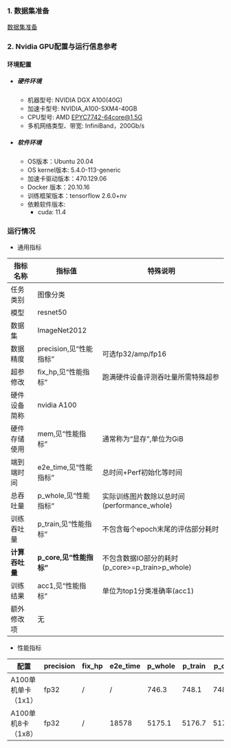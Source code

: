 ### 1. 数据集准备
[数据集准备](../../benchmarks/resnet50/tensorflow2/README.md#2数据集准备) 

### 2. Nvidia GPU配置与运行信息参考
#### 环境配置
- ##### 硬件环境
    - 机器型号: NVIDIA DGX A100(40G) 
    - 加速卡型号: NVIDIA_A100-SXM4-40GB
    - CPU型号: AMD EPYC7742-64core@1.5G
    - 多机网络类型、带宽: InfiniBand，200Gb/s
    
- ##### 软件环境
   - OS版本：Ubuntu 20.04
   - OS kernel版本: 5.4.0-113-generic
   - 加速卡驱动版本：470.129.06
   - Docker 版本：20.10.16
   - 训练框架版本：tensorflow 2.6.0+nv
   - 依赖软件版本:
     - cuda: 11.4
   

### 运行情况

* 通用指标

| 指标名称       | 指标值                  | 特殊说明                                        |
| -------------- | ----------------------- | ----------------------------------------------- |
| 任务类别       | 图像分类                |                                                 |
| 模型           | resnet50                |                                                 |
| 数据集         | ImageNet2012            |                                                 |
| 数据精度       | precision,见“性能指标”  | 可选fp32/amp/fp16                               |
| 超参修改       | fix_hp,见“性能指标”     | 跑满硬件设备评测吞吐量所需特殊超参              |
| 硬件设备简称   | nvidia A100             |                                                 |
| 硬件存储使用   | mem,见“性能指标”        | 通常称为“显存”,单位为GiB                        |
| 端到端时间     | e2e_time,见“性能指标”   | 总时间+Perf初始化等时间                         |
| 总吞吐量       | p_whole,见“性能指标”    | 实际训练图片数除以总时间(performance_whole)     |
| 训练吞吐量     | p_train,见“性能指标”    | 不包含每个epoch末尾的评估部分耗时               |
| **计算吞吐量** | **p_core,见“性能指标”** | 不包含数据IO部分的耗时(p_core>=p_train>p_whole) |
| 训练结果       | acc1,见“性能指标”       | 单位为top1分类准确率(acc1)                      |
| 额外修改项     | 无                      |                                                 |

* 性能指标

| 配置                | precision | fix_hp | e2e_time | p_whole | p_train | p_core | acc1  | mem       |
| ------------------- | --------- | ------ | -------- | ------- | ------- | ------ | ----- | --------- |
| A100单机单卡（1x1） | fp32      | /      | /        | 746.3   | 748.1   | 748.1  | /     | 39.3/40.0 |
| A100单机8卡（1x8）  | fp32      | /      | 18578    | 5175.1  | 5176.7  | 5176.7 | 75.5% | 39.5/40.0 |



